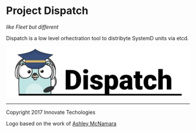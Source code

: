 Project Dispatch
===
*like Fleet but different*

Dispatch is a low level orhectration tool to distribyte SystemD units via etcd.

![Dispatch logo](resources/images/logo.png)


---
Copyright 2017 Innovate Techologies

Logo based on the work of [Ashley McNamara](https://twitter.com/ashleymcnamara)
